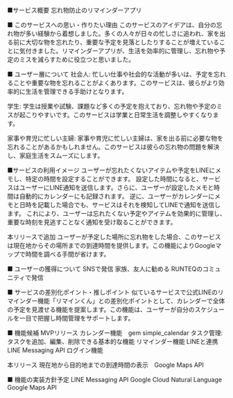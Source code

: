■サービス概要
忘れ物防止のリマインダーアプリ

■ このサービスへの思い・作りたい理由
このサービスのアイデアは、自分の忘れ物が多い経験から着想しました。多くの人々が日々の忙しさに追われ、家を出る前に大切な物を忘れたり、重要な予定を見落としたりすることが増えていることに気付きました。リマインダーアプリが、生活を効率的に管理し、忘れ物や予定のミスを減らすために役立つと思いました。

■ ユーザー層について
社会人:
忙しい仕事や社会的な活動が多いは、予定を忘れることや重要な物を忘れることがよくあります。このサービスは、彼らがより効率的に生活を管理できる手助けとなります。

学生:
学生は授業や試験、課題など多くの予定を抱えており、忘れ物や予定のミスが起こりやすいです。このサービスは学業と日常生活を調整しやすくなります。

家事や育児に忙しい主婦:
家事や育児に忙しい主婦は、家を出る前に必要な物を忘れることがあるかもしれません。このサービスは彼らの忘れ物の問題を解決し、家庭生活をスムーズにします。

■サービスの利用イメージ
ユーザーが忘れたくないアイテムや予定をLINEにメモし、特定の時間を設定することができます。
設定した時間になると、サービスはユーザーにLINE通知を送信します。さらに、ユーザーが設定したメモと時間は自動的にカレンダーにも記録されます。
逆に、ユーザーがカレンダーにメモと日時を記載した場合でも、サービスはそれを検知してLINEで通知を送信します。
これにより、ユーザーは忘れたくない予定やアイテムを効果的に管理し、重要な時刻を見逃すことなく通知を受け取ることができます。

本リリースで追加
ユーザーが予定した場所に忘れ物をした場合、このサービスは現在地からその場所までの到達時間を提供します。この機能によりGoogleマップで時間を調べる手間が省けます。

■ ユーザーの獲得について
SNSで発信
家族、友人に勧める
RUNTEQのコミュニティで発信

■ サービスの差別化ポイント・推しポイント
似ているサービスで公式LINEのリマインダー機能「リマインくん」との差別化ポイントとして、カレンダーで全体の予定を見渡せる機能を提案します。この機能は、ユーザーが自分のスケジュールを一目で把握し時間管理をサポートします。

■ 機能候補
MVPリリース
カレンダー機能　gem simple_calendar
タスク管理: タスクを追加、編集、削除できる基本的な機能
リマインダー機能
LINEと連携　LINE Messaging API
ログイン機能


本リリース
現在地から目的地までの到達時間の表示　Google Maps API

■ 機能の実装方針予定
LINE Messaging API
Google Cloud Natural Language
Google Maps API